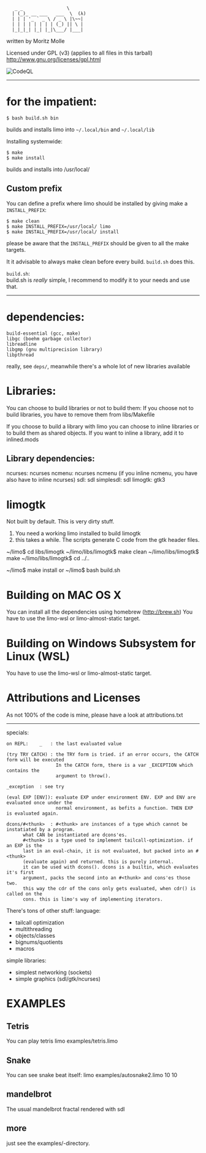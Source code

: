 
	   _ _                \
      | (_)_ __ ___   ___  \  (λ)
      | | | '_ ` _ \ / _ \ |\~~|
      | | | | | | | | (_) || \ |
      |_|_|_| |_| |_|\___/ |___|

       
	   
written by Moritz Molle

Licensed under GPL (v3) (applies to all files in this tarball)
http://www.gnu.org/licenses/gpl.html

![CodeQL](https://github.com/mokrates/limo/actions/workflows/codeql.yml/badge.svg?branch=master "CodeQL status")

____

# for the impatient:

	$ bash build.sh bin
	
builds and installs limo into `~/.local/bin` and `~/.local/lib`

Installing systemwide:

	$ make 
	$ make install

builds and installs into /usr/local/

## Custom prefix
You can define a prefix where limo should be installed by giving make
a `INSTALL_PREFIX`:

	$ make clean
	$ make INSTALL_PREFIX=/usr/local/ limo
	$ make INSTALL_PREFIX=/usr/local/ install
	
please be aware that the `INSTALL_PREFIX` should be given to all the
make targets.

It it advisable to always make clean before every build. `build.sh` does this.

`build.sh`:  
build.sh is _really_ simple, I recommend to modify it to your needs and use that.


-------------------------------------------------------------------------------

# dependencies:

	build-essential (gcc, make)
	libgc (boehm garbage collector)
	libreadline
	libgmp (gnu multiprecision library)
	libpthread

really, see `deps/`, meanwhile there's a whole lot of new libraries
available

# Libraries:
You can choose to build libraries or not to build them:
If you choose not to build libraries, you have to remove them from
libs/Makefile

If you choose to build a library with limo you can choose to inline
libraries or to build them as shared objects. If you want to inline a
library, add it to inlined.mods

## Library dependencies:
ncurses: ncurses
ncmenu: ncurses ncmenu (if you inline ncmenu, you have also have to inline ncurses)
sdl: sdl
simplesdl: sdl
limogtk: gtk3

limogtk
=======
Not built by default. This is very dirty stuff.
1. You need a working limo installed to build limogtk
2. this takes a while. The scripts generate C code from the gtk header files.

~/limo$ cd libs/limogtk
~/limo/libs/limogtk$ make clean
~/limo/libs/limogtk$ make
~/limo/libs/limogtk$ cd ../..

   ~/limo$ make install
or ~/limo$ bash build.sh


Building on MAC OS X
====================
You can install all the dependencies using homebrew (http://brew.sh)
You have to use the limo-wsl or limo-almost-static target.

Building on Windows Subsystem for Linux (WSL)
=============================================
You have to use the limo-wsl or limo-almost-static target.

Attributions and Licenses
=========================
As not 100% of the code is mine, please have a look at attributions.txt

-------------------------------------------------------------------------------

specials:

	on REPL:    _	: the last evaluated value

	(try TRY CATCH)	: the TRY form is tried. if an error occurs, the CATCH form will be executed
	                  In the CATCH form, there is a var _EXCEPTION which contains the
					  argument to throw().

	_exception	: see try

	(eval EXP [ENV]): evaluate EXP under environment ENV. EXP and ENV are evaluated once under the
		              normal environment, as befits a function. THEN EXP is evaluated again.

	dcons/#<thunk>	: #<thunk> are instances of a type which cannot be instatiated by a program.
	  	  what CAN be instantiated are dcons'es.
		  #<thunk> is a type used to implement tailcall-optimization. if an EXP is the
		  last in an eval-chain, it is not evaluated, but packed into an #<thunk>
		  (evaluate again) and returned. this is purely internal.
		  it can be used with dcons(). dcons is a builtin, which evaluates it's first
		  argument, packs the second into an #<thunk> and cons'es those two.
		  this way the cdr of the cons only gets evaluated, when cdr() is called on the
		  cons. this is limo's way of implementing iterators.

There's tons of other stuff:
language:

- tailcall optimization
- multithreading
- objects/classes
- bignums/quotients
- macros

simple libraries:
- simplest networking (sockets)
- simple graphics (sdl/gtk/ncurses)

EXAMPLES
========

Tetris
------
You can play tetris
limo examples/tetris.limo

Snake
-----
You can see snake beat itself:
limo examples/autosnake2.limo 10 10

mandelbrot
----------
The usual mandelbrot fractal rendered with sdl

more
----
just see the examples/-directory.
